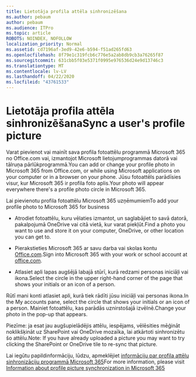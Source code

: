 ```yaml
---
title: Lietotāja profila attēla sinhronizēšana
ms.author: pebaum
author: pebaum
ms.audience: ITPro
ms.topic: article
ROBOTS: NOINDEX, NOFOLLOW
localization_priority: Normal
ms.assetid: cd7196af-3ed9-42e6-b594-f51ad265fd63
ms.openlocfilehash: 8f79e1c319fcb6c776e5a2ab8db9cb3a76265f87
ms.sourcegitcommit: 631cbb5f03e5371f0995e976536d24e9d13746c3
ms.translationtype: MT
ms.contentlocale: lv-LV
ms.lasthandoff: 04/22/2020
ms.locfileid: "43761533"
---
```

# <a name="sync-a-users-profile-picture"></a><span data-ttu-id="32dca-102">Lietotāja profila attēla sinhronizēšana</span><span class="sxs-lookup"><span data-stu-id="32dca-102">Sync a user's profile picture</span></span>

<span data-ttu-id="32dca-103">Varat pievienot vai mainīt sava profila fotoattēlu programmā Microsoft 365 no Office.com vai, izmantojot Microsoft lietojumprogrammas datorā vai tālruņa pārlūkprogrammā.</span><span class="sxs-lookup"><span data-stu-id="32dca-103">You can add or change your profile photo in Microsoft 365 from Office.com, or while using Microsoft applications on your computer or in a browser on your phone.</span></span> <span data-ttu-id="32dca-104">Jūsu fotoattēls parādīsies visur, kur Microsoft 365 ir profila foto aplis.</span><span class="sxs-lookup"><span data-stu-id="32dca-104">Your photo will appear everywhere there's a profile photo circle in Microsoft 365.</span></span>

<span data-ttu-id="32dca-105">Lai pievienotu profila fotoattēlu Microsoft 365 uzņēmumiem</span><span class="sxs-lookup"><span data-stu-id="32dca-105">To add your profile photo to Microsoft 365 for business</span></span>

- <span data-ttu-id="32dca-106">Atrodiet fotoattēlu, kuru vēlaties izmantot, un saglabājiet to savā datorā, pakalpojumā OneDrive vai citā vietā, kur varat piekļūt.</span><span class="sxs-lookup"><span data-stu-id="32dca-106">Find a photo you want to use and store it on your computer, OneDrive, or other location you can get to.</span></span>

- <span data-ttu-id="32dca-107">Pierakstieties Microsoft 365 ar savu darba vai skolas kontu [Office.com](https://www.office.com).</span><span class="sxs-lookup"><span data-stu-id="32dca-107">Sign into Microsoft 365 with your work or school account at [office.com](https://www.office.com).</span></span>

- <span data-ttu-id="32dca-108">Atlasiet apli lapas augšējā labajā stūrī, kurā redzami personas iniciāļi vai ikona.</span><span class="sxs-lookup"><span data-stu-id="32dca-108">Select the circle in the upper right-hand corner of the page that shows your initials or an icon of a person.</span></span>

<span data-ttu-id="32dca-109">Rūtī mani konti atlasiet apli, kurā tiek rādīti jūsu iniciāļi vai personas ikona.</span><span class="sxs-lookup"><span data-stu-id="32dca-109">In the My accounts pane, select the circle that shows your initials or an icon of a person.</span></span> <span data-ttu-id="32dca-110">Mainiet fotoattēlu, kas parādās uznirstošajā izvēlnē.</span><span class="sxs-lookup"><span data-stu-id="32dca-110">Change your photo in the pop-up that appears.</span></span>

<span data-ttu-id="32dca-111">Piezīme: ja esat jau augšupielādējis attēlu, iespējams, vēlēsities mēģināt noklikšķināt uz SharePoint vai OneDrive mozaīka, lai atkārtoti sinhronizētu šo attēlu.</span><span class="sxs-lookup"><span data-stu-id="32dca-111">Note: If you have already uploaded a picture you may want to try clicking the SharePoint or OneDrive tile to re-sync that picture.</span></span>

<span data-ttu-id="32dca-112">Lai iegūtu papildinformāciju, lūdzu, apmeklējiet [informāciju par profila attēlu sinhronizāciju programmā Microsoft 365](https://support.office.com/article/information-about-profile-picture-synchronization-in-office-365-20594d76-d054-4af4-a660-401133e3d48a)</span><span class="sxs-lookup"><span data-stu-id="32dca-112">For more information, please visit [Information about profile picture synchronization in Microsoft 365](https://support.office.com/article/information-about-profile-picture-synchronization-in-office-365-20594d76-d054-4af4-a660-401133e3d48a)</span></span>

